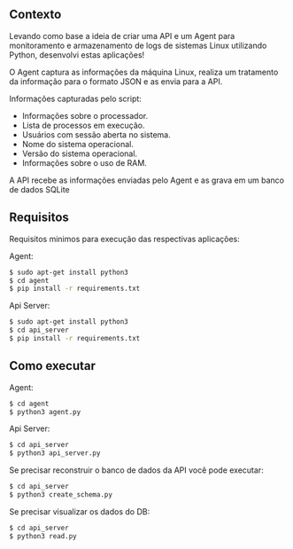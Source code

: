 
## Contexto
Levando como base a ideia de criar uma API e um Agent para monitoramento e armazenamento de logs de sistemas Linux utilizando Python, desenvolvi estas aplicações!

O Agent captura as informações da máquina Linux, realiza um tratamento da informação para o formato JSON e as envia para a API.

Informações capturadas pelo script:
- Informações sobre o processador. 
- Lista de processos em execução. 
- Usuários com sessão aberta no sistema. 
- Nome do sistema operacional. 
- Versão do sistema operacional.
- Informações sobre o uso de RAM. 

A API recebe as informações enviadas pelo Agent e as grava em um banco de dados SQLite




## Requisitos

Requisitos minimos para execução das respectivas aplicações:

Agent:
```bash
$ sudo apt-get install python3
$ cd agent
$ pip install -r requirements.txt
```

Api Server:
```bash
$ sudo apt-get install python3
$ cd api_server
$ pip install -r requirements.txt
```

## Como executar

Agent:
```bash
$ cd agent
$ python3 agent.py
```

Api Server:
```bash
$ cd api_server
$ python3 api_server.py
```

Se precisar reconstruir o banco de dados da API você pode executar:
```bash
$ cd api_server
$ python3 create_schema.py
```

Se precisar visualizar os dados do DB:
```bash
$ cd api_server
$ python3 read.py
```
